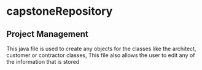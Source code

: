 # capstoneRepository
## Project Management

This java file is used to create any objects for the classes like the architect, customer or contractor classes,
This file also allows the user to edit any of the information that is stored
